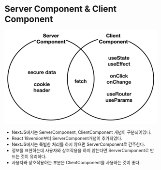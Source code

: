 # Server Component & Client Component

<img src="../Img/NextJS_Component.png" />

- NextJS에서는 ServerComponent, ClientComponent 개념이 구분되어있다.
- React 18version부터 ServerComponent개념이 추가되었다.
- NextJS에서는 특별한 처리를 하지 않으면 ServerComponent로 간주한다.
- 정보를 표현하는데 사용자와 상호작용을 하지 않는다면 ServerComponent로 만드는 것이 유리하다.
- 사용자와 상호작용하는 부분은 ClientComponent를 사용하는 것이 좋다.

